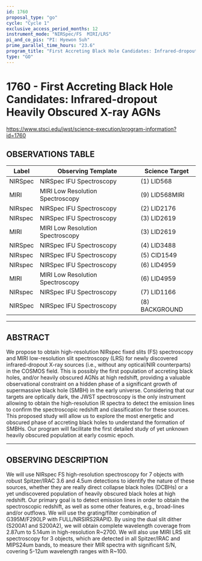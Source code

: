 ```yaml
---
id: 1760
proposal_type: "go"
cycle: "Cycle 1"
exclusive_access_period_months: 12
instrument_mode: "NIRSpec/FS  MIRI/LRS"
pi_and_co_pis: "PI: Hyewon Suh"
prime_parallel_time_hours: "23.6"
program_title: "First Accreting Black Hole Candidates: Infrared-dropout Heavily Obscured X-ray AGNs"
type: "GO"
---
```

# 1760 - First Accreting Black Hole Candidates: Infrared-dropout Heavily Obscured X-ray AGNs
https://www.stsci.edu/jwst/science-execution/program-information?id=1760
## OBSERVATIONS TABLE
| Label      | Observing Template             | Science Target       |
|------------|--------------------------------|----------------------|
| NIRSpec    | NIRSpec IFU Spectroscopy       | (1) LID568           |
| MIRI       | MIRI Low Resolution Spectroscopy | (9) LID568MIRI       |
| NIRspec    | NIRSpec IFU Spectroscopy       | (2) LID2176          |
| NIRspec    | NIRSpec IFU Spectroscopy       | (3) LID2619          |
| MIRI       | MIRI Low Resolution Spectroscopy | (3) LID2619          |
| NIRSpec    | NIRSpec IFU Spectroscopy       | (4) LID3488          |
| NIRspec    | NIRSpec IFU Spectroscopy       | (5) CID1549          |
| NIRspec    | NIRSpec IFU Spectroscopy       | (6) LID4959          |
| MIRI       | MIRI Low Resolution Spectroscopy | (6) LID4959          |
| NIRspec    | NIRSpec IFU Spectroscopy       | (7) LID1166          |
| NIRSpec    | NIRSpec IFU Spectroscopy       | (8) BACKGROUND       |

---

## ABSTRACT

We propose to obtain high-resolution NIRspec fixed slits (FS) spectroscopy and MIRI low-resolution slit spectroscopy (LRS) for newly discovered infrared-dropout X-ray sources (i.e., without any optical/NIR counterparts) in the COSMOS field. This is possibly the first population of accreting black holes, and/or heavily obscured AGNs at high redshift, providing a valuable observational constraint on a hidden phase of a significant growth of supermassive black hole (SMBH) in the early universe. Considering that our targets are optically dark, the JWST spectroscopy is the only instrument allowing to obtain the high-resolution IR spectra to detect the emission lines to confirm the spectroscopic redshift and classification for these sources. This proposed study will allow us to explore the most energetic and obscured phase of accreting black holes to understand the formation of SMBHs. Our program will facilitate the first detailed study of yet unknown heavily obscured population at early cosmic epoch.

---

## OBSERVING DESCRIPTION

We will use NIRspec FS high-resolution spectroscopy for 7 objects with robust Spitzer/IRAC 3.6 and 4.5um detections to identify the nature of these sources, whether they are really direct collapse black holes (DCBHs) or a yet undiscovered population of heavily obscured black holes at high redshift. Our primary goal is to detect emission lines in order to obtain the spectroscopic redshift, as well as some other features, e.g., broad-lines and/or outflows. We will use the grating/filter combination of G395M/F290LP with FULL/NRSIRS2RAPID. By using the dual slit dither (S200A1 and S200A2), we will obtain complete wavelength coverage from 2.87um to 5.14um in high-resolution R~2700. We will also use MIRI LRS slit spectroscopy for 3 objects, which are detected in all Spitzer/IRAC and MIPS24um bands, to measure their MIR spectra with significant S/N, covering 5-12um wavelength ranges with R~100.